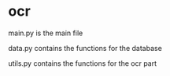 # ocr

main.py is the main file

data.py contains the functions for the database

utils.py contains the functions for the ocr part

